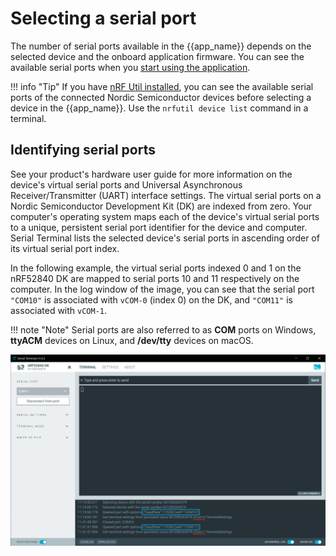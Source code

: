 # Selecting a serial port

The number of serial ports available in the {{app_name}} depends on the selected device and the onboard application firmware.
You can see the available serial ports when you [start using the application](connecting.md).

!!! info "Tip"
      If you have [nRF Util installed](https://docs.nordicsemi.com/bundle/nrfutil/page/guides/installing.html), you can see the available serial ports of the connected Nordic Semiconductor devices before selecting a device in the {{app_name}}. Use the `nrfutil device list` command in a terminal.

## Identifying serial ports

See your product's hardware user guide for more information on the device's virtual serial ports and Universal Asynchronous Receiver/Transmitter (UART) interface settings. The virtual serial ports on a Nordic Semiconductor Development Kit (DK) are indexed from zero. Your computer's operating system maps each of the device's virtual serial ports to a unique, persistent serial port identifier for the device and computer. Serial Terminal lists the selected device's serial ports in ascending order of its virtual serial port index.

In the following example, the virtual serial ports indexed 0 and 1 on the nRF52840 DK are mapped to serial ports 10 and 11 respectively on the computer. In the log window of the image, you can see that the serial port `"COM10"` is associated with `vCOM-0` (index 0) on the DK, and `"COM11"` is associated with `vCOM-1`.

!!! note "Note"
      Serial ports are also referred to as **COM** ports on Windows, **ttyACM** devices on Linux, and **/dev/tty** devices on macOS.

![Serial ports listed in Serial Terminal on Windows](./screenshots/serial_term_serial_ports.png "Serial ports listed in Serial Terminal on Windows")
